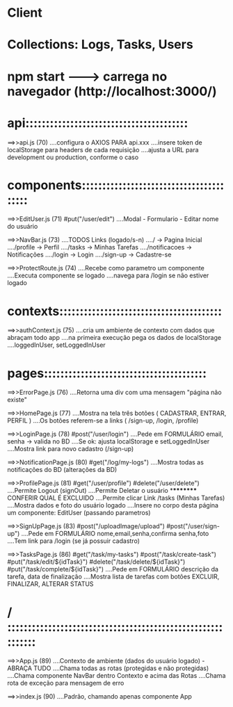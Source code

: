 # Client

# Collections: Logs, Tasks, Users

# npm start ---> carrega no navegador (http://localhost:3000/)

# api::::::::::::::::::::::::::::::::::::::::

==>>api.js (70)
....configura o AXIOS PARA api.xxx
....insere token de localStorage para headers de cada requisição
....ajusta a URL para development ou production, conforme o caso

# components::::::::::::::::::::::::::::::::::::::::

==>>EditUser.js (71)
#put("/user/edit")
....Modal - Formulario - Editar nome do usuário

==>>NavBar.js (73)
....TODOS Links (logado/s-n)
..../ -> Pagina Inicial
..../profile -> Perfil
..../tasks -> Minhas Tarefas
..../notificacoes -> Notificações
..../login -> Login
..../sign-up -> Cadastre-se

==>>ProtectRoute.js (74)
....Recebe como parametro um componente
....Executa componente se logado
....navega para /login se não estiver logado

# contexts::::::::::::::::::::::::::::::::::::::::

==>>authContext.js (75)
....cria um ambiente de contexto com dados que abraçam todo app
....na primeira execução pega os dados de localStorage
....loggedInUser, setLoggedInUser

# pages::::::::::::::::::::::::::::::::::::::::

==>>ErrorPage.js (76)
....Retorna uma div com uma mensagem "página não existe"

==>>HomePage.js (77)
....Mostra na tela três botões ( CADASTRAR, ENTRAR, PERFIL )
....Os botões referem-se a links ( /sign-up, /login, /profile)

==>>LoginPage.js (78)
#post("/user/login")
....Pede em FORMULÁRIO email, senha -> valida no BD
....Se ok: ajusta localStorage e setLoggedInUser
....Mostra link para novo cadastro (/sign-up)

==>>NotificationPage.js (80)
#get("/log/my-logs")
....Mostra todas as notificações do BD (alterações da BD)

==>>ProfilePage.js (81)
#get("/user/profile")
#delete("/user/delete")
....Permite Logout (signOut)
....Permite Deletar o usuário \***\*\*\*\*\*\*\*** CONFERIR QUAL É EXCLUIDO
....Permite clicar Link /tasks (Minhas Tarefas)
....Mostra dados e foto do usuário logado
....Insere no corpo desta página um componente: EditUser (passando parametros)

==>>SignUpPage.js (83)
#post("/uploadImage/upload")
#post("/user/sign-up")
....Pede em FORMULÁRIO nome,email,senha,confirma senha,foto
....Tem link para /login (se já possuir cadastro)

==>>TasksPage.js (86)
#get("/task/my-tasks")
#post("/task/create-task")
#put("/task/edit/${idTask}")
#delete("/task/delete/${idTask}")
#put("/task/complete/${idTask}")
....Pede em FORMULÁRIO descrição da tarefa, data de finalização
....Mostra lista de tarefas com botões EXCLUIR, FINALIZAR, ALTERAR STATUS

# / ::::::::::::::::::::::::::::::::::::::::::::::::::::::::::::

==>>App.js (89)
....Contexto de ambiente (dados do usuário logado) - ABRAÇA TUDO
....Chama todas as rotas (protegidas e não protegidas)
....Chama componente NavBar dentro Contexto e acima das Rotas
....Chama rota de exceção para mensagem de erro

==>>index.js (90)
....Padrão, chamando apenas componente App
